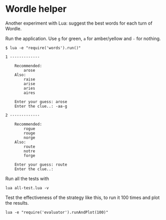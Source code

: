 # Wordle helper

Another experiment with Lua: suggest the best words for each turn of Wordle.

Run the application. Use `g` for green, `a` for amber/yellow and `-` for nothing.
```
$ lua -e "require('words').run()"

1 -------------

    Recommended:
        arose
    Also:
        raise
        arise
        aries
        aires

    Enter your guess: arose
    Enter the clue..: -aa-g

2 -------------

    Recommended:
        rogue
        rouge
        norge
    Also:
        route
        notre
        forge

    Enter your guess: route
    Enter the clue..:
```

Run all the tests with
```
lua all-test.lua -v
```

Test the effectiveness of the strategy like this, to run it 100 times
and plot the results.
```
lua -e "require('evaluator').runAndPlot(100)"
```
